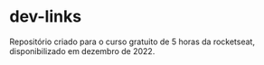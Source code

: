 # dev-links
 Repositório criado para o curso gratuito de 5 horas da rocketseat, disponibilizado em dezembro de 2022.

